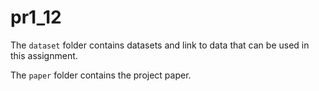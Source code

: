 # pr1_12

The `dataset` folder contains datasets and link to data that can be used in this assignment.

The `paper` folder contains the project paper.
